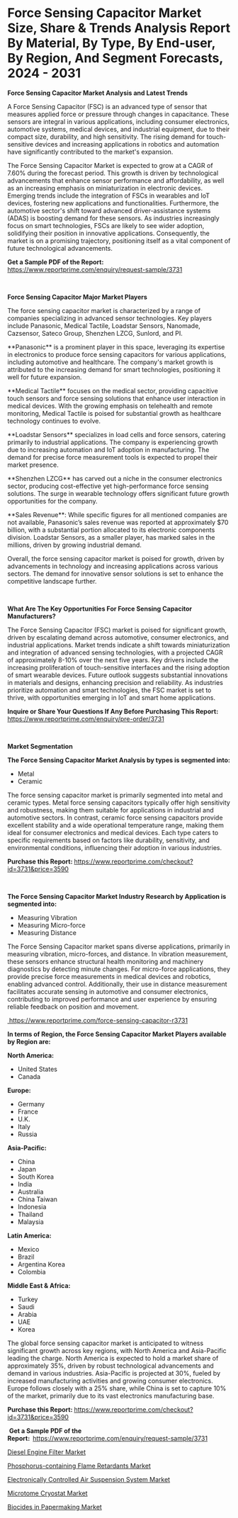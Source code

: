 <p><h1>Force Sensing Capacitor Market Size, Share & Trends Analysis Report By Material, By Type, By End-user, By Region, And Segment Forecasts, 2024 - 2031</h1></p><p><strong>Force Sensing Capacitor Market Analysis and Latest Trends</strong></p>
<p><p>A Force Sensing Capacitor (FSC) is an advanced type of sensor that measures applied force or pressure through changes in capacitance. These sensors are integral in various applications, including consumer electronics, automotive systems, medical devices, and industrial equipment, due to their compact size, durability, and high sensitivity. The rising demand for touch-sensitive devices and increasing applications in robotics and automation have significantly contributed to the market's expansion.</p><p>The Force Sensing Capacitor Market is expected to grow at a CAGR of 7.60% during the forecast period. This growth is driven by technological advancements that enhance sensor performance and affordability, as well as an increasing emphasis on miniaturization in electronic devices. Emerging trends include the integration of FSCs in wearables and IoT devices, fostering new applications and functionalities. Furthermore, the automotive sector's shift toward advanced driver-assistance systems (ADAS) is boosting demand for these sensors. As industries increasingly focus on smart technologies, FSCs are likely to see wider adoption, solidifying their position in innovative applications. Consequently, the market is on a promising trajectory, positioning itself as a vital component of future technological advancements.</p></p>
<p><strong>Get a Sample PDF of the Report:&nbsp;</strong> <a href="https://www.reportprime.com/enquiry/request-sample/3731">https://www.reportprime.com/enquiry/request-sample/3731</a></p>
<p>&nbsp;</p>
<p><strong>Force Sensing Capacitor Major Market Players</strong></p>
<p><p>The force sensing capacitor market is characterized by a range of companies specializing in advanced sensor technologies. Key players include Panasonic, Medical Tactile, Loadstar Sensors, Nanomade, Cazsensor, Sateco Group, Shenzhen LZCG, Sunlord, and PI. </p><p>**Panasonic** is a prominent player in this space, leveraging its expertise in electronics to produce force sensing capacitors for various applications, including automotive and healthcare. The company's market growth is attributed to the increasing demand for smart technologies, positioning it well for future expansion.</p><p>**Medical Tactile** focuses on the medical sector, providing capacitive touch sensors and force sensing solutions that enhance user interaction in medical devices. With the growing emphasis on telehealth and remote monitoring, Medical Tactile is poised for substantial growth as healthcare technology continues to evolve.</p><p>**Loadstar Sensors** specializes in load cells and force sensors, catering primarily to industrial applications. The company is experiencing growth due to increasing automation and IoT adoption in manufacturing. The demand for precise force measurement tools is expected to propel their market presence.</p><p>**Shenzhen LZCG** has carved out a niche in the consumer electronics sector, producing cost-effective yet high-performance force sensing solutions. The surge in wearable technology offers significant future growth opportunities for the company.</p><p>**Sales Revenue**: While specific figures for all mentioned companies are not available, Panasonic’s sales revenue was reported at approximately $70 billion, with a substantial portion allocated to its electronic components division. Loadstar Sensors, as a smaller player, has marked sales in the millions, driven by growing industrial demand.</p><p>Overall, the force sensing capacitor market is poised for growth, driven by advancements in technology and increasing applications across various sectors. The demand for innovative sensor solutions is set to enhance the competitive landscape further.</p></p>
<p>&nbsp;</p>
<p><strong>What Are The Key Opportunities For Force Sensing Capacitor Manufacturers?</strong></p>
<p><p>The Force Sensing Capacitor (FSC) market is poised for significant growth, driven by escalating demand across automotive, consumer electronics, and industrial applications. Market trends indicate a shift towards miniaturization and integration of advanced sensing technologies, with a projected CAGR of approximately 8-10% over the next five years. Key drivers include the increasing proliferation of touch-sensitive interfaces and the rising adoption of smart wearable devices. Future outlook suggests substantial innovations in materials and designs, enhancing precision and reliability. As industries prioritize automation and smart technologies, the FSC market is set to thrive, with opportunities emerging in IoT and smart home applications.</p></p>
<p><strong>Inquire or Share Your Questions If Any Before Purchasing This Report:</strong> <a href="https://www.reportprime.com/enquiry/pre-order/3731">https://www.reportprime.com/enquiry/pre-order/3731</a></p>
<p>&nbsp;</p>
<p><strong>Market Segmentation</strong></p>
<p><strong>The Force Sensing Capacitor Market Analysis by types is segmented into:</strong></p>
<p><ul><li>Metal</li><li>Ceramic</li></ul></p>
<p><p>The force sensing capacitor market is primarily segmented into metal and ceramic types. Metal force sensing capacitors typically offer high sensitivity and robustness, making them suitable for applications in industrial and automotive sectors. In contrast, ceramic force sensing capacitors provide excellent stability and a wide operational temperature range, making them ideal for consumer electronics and medical devices. Each type caters to specific requirements based on factors like durability, sensitivity, and environmental conditions, influencing their adoption in various industries.</p></p>
<p><strong>Purchase this Report:&nbsp;</strong><a href="https://www.reportprime.com/checkout?id=3731&price=3590">https://www.reportprime.com/checkout?id=3731&price=3590</a></p>
<p>&nbsp;</p>
<p><strong>The Force Sensing Capacitor Market Industry Research by Application is segmented into:</strong></p>
<p><ul><li>Measuring Vibration</li><li>Measuring Micro-force</li><li>Measuring Distance</li></ul></p>
<p><p>The Force Sensing Capacitor market spans diverse applications, primarily in measuring vibration, micro-forces, and distance. In vibration measurement, these sensors enhance structural health monitoring and machinery diagnostics by detecting minute changes. For micro-force applications, they provide precise force measurements in medical devices and robotics, enabling advanced control. Additionally, their use in distance measurement facilitates accurate sensing in automotive and consumer electronics, contributing to improved performance and user experience by ensuring reliable feedback on position and movement.</p></p>
<p><a href="https://www.reportprime.com/force-sensing-capacitor-r3731">&nbsp;https://www.reportprime.com/force-sensing-capacitor-r3731</a></p>
<p><strong>In terms of Region, the Force Sensing Capacitor Market Players available by Region are:</strong></p>
<p>
    <p> <strong> North America: </strong>
        <ul>
            <li>United States</li>
            <li>Canada</li>
        </ul>
        </p> 
    <p> <strong> Europe: </strong>
        <ul>
            <li>Germany</li>
            <li>France</li>
            <li>U.K.</li>
            <li>Italy</li>
            <li>Russia</li>
        </ul>
        </p> 
    <p> <strong> Asia-Pacific: </strong>
        <ul>
            <li>China</li>
            <li>Japan</li>
            <li>South Korea</li>
            <li>India</li>
            <li>Australia</li>
            <li>China Taiwan</li>
            <li>Indonesia</li>
            <li>Thailand</li>
            <li>Malaysia</li>
        </ul>
        </p> 
    <p> <strong> Latin America: </strong>
        <ul>
            <li>Mexico</li>
            <li>Brazil</li>
            <li>Argentina Korea</li>
            <li>Colombia</li>
        </ul>
        </p> 
    <p> <strong> Middle East & Africa: </strong>
        <ul>
            <li>Turkey</li>
            <li>Saudi</li>
            <li>Arabia</li>
            <li>UAE</li>
            <li>Korea</li>
        </ul>
    </p>
    </p>
<p><p>The global force sensing capacitor market is anticipated to witness significant growth across key regions, with North America and Asia-Pacific leading the charge. North America is expected to hold a market share of approximately 35%, driven by robust technological advancements and demand in various industries. Asia-Pacific is projected at 30%, fueled by increased manufacturing activities and growing consumer electronics. Europe follows closely with a 25% share, while China is set to capture 10% of the market, primarily due to its vast electronics manufacturing base.</p></p>
<p><strong>Purchase this Report: </strong><a href="https://www.reportprime.com/checkout?id=3731&price=3590">https://www.reportprime.com/checkout?id=3731&price=3590</a></p>
<p>&nbsp;<strong>Get a Sample PDF of the Report:&nbsp;&nbsp;</strong><a href="https://www.reportprime.com/enquiry/request-sample/3731">https://www.reportprime.com/enquiry/request-sample/3731</a></p>
<p><strong></strong></p>
<p><p><a href="https://www.linkedin.com/pulse/pioneering-growth-analyzing-global-diesel-engine-filter-de3he?trackingId=YdAeJVz7RjGnOmk5vanqaQ%3D%3D">Diesel Engine Filter Market</a></p><p><a href="https://issuu.com/reportprime-2/docs/phosphorus-containing-flame-retarda_ca943b09f6fb0b">Phosphorus-containing Flame Retardants Market</a></p><p><a href="https://www.linkedin.com/pulse/global-electronically-controlled-air-suspension-system-market-sml6e?trackingId=kQENaTneRhScAo0FrCrvuw%3D%3D">Electronically Controlled Air Suspension System Market</a></p><p><a href="https://www.linkedin.com/pulse/in-depth-analysis-global-microtome-cryostat-market-scope-a7ane?trackingId=KWjijiRrTBOJexEjsfN3Ew%3D%3D">Microtome Cryostat Market</a></p><p><a href="https://issuu.com/reportprime-2/docs/biocides-in-papermaking-market-size_6c2e87770f561c">Biocides in Papermaking Market</a></p></p>